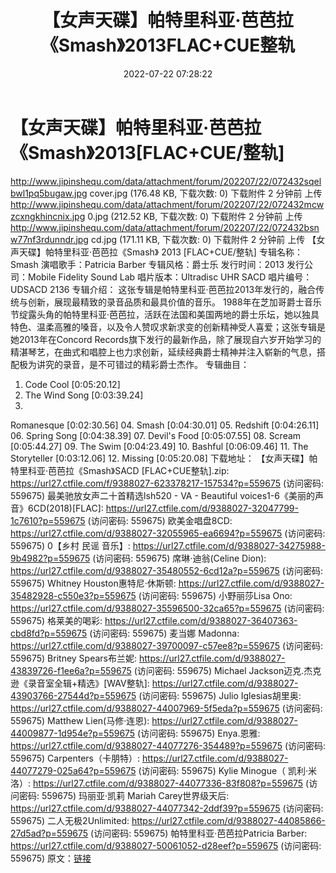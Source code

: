 ﻿---
title: 【女声天碟】帕特里科亚·芭芭拉《Smash》2013FLAC+CUE整轨
date: 2022-07-22 07:28:22
categories: 外语音乐
tags: 外语音乐
---
# 【女声天碟】帕特里科亚·芭芭拉《Smash》2013[FLAC+CUE/整轨]

http://www.jipinshequ.com/data/attachment/forum/202207/22/072432sqelbwl1pq5bugaw.jpg
cover.jpg (176.48 KB, 下载次数:
0)
下载附件
2 分钟前 上传
http://www.jipinshequ.com/data/attachment/forum/202207/22/072432mcwzcxngkhincnix.jpg
0.jpg (212.52 KB, 下载次数:
0)
下载附件
2 分钟前 上传
http://www.jipinshequ.com/data/attachment/forum/202207/22/072432bsnw77nf3rdunndr.jpg
cd.jpg (171.11 KB, 下载次数:
0)
下载附件
2 分钟前 上传
【女声天碟】帕特里科亚·芭芭拉《Smash》 2013
[FLAC+CUE/整轨]
专辑名称：Smash
演唱歌手：Patricia Barber
专辑风格：爵士乐
发行时间：2013
发行公司：Mobile Fidelity Sound
Lab
唱片版本：Ultradisc UHR SACD
唱片编号：UDSACD 2136
专辑介绍：
这张专辑是帕特里科亚·芭芭拉2013年发行的，融合传统与创新，展现最精致的录音品质和最具价值的音乐。
1988年在芝加哥爵士音乐节绽露头角的帕特里科亚·芭芭拉，活跃在法国和美国两地的爵士乐坛，她以独具特色、温柔高雅的嗓音，以及令人赞叹求新求变的创新精神受人喜爱；这张专辑是她2013年在Concord
Records旗下发行的最新作品，除了展现自六岁开始学习的精湛琴艺，在曲式和唱腔上也力求创新，延续经典爵士精神并注入崭新的气息，搭配极为讲究的录音，是不可错过的精彩爵士杰作。
专辑曲目：
01. Code
Cool
[0:05:20.12]
02. The Wind
Song
[0:03:39.24]
03.
Romanesque
[0:02:30.56]
04.
Smash
[0:04:30.01]
05.
Redshift
[0:04:26.11]
06. Spring
Song
[0:04:38.39]
07. Devil's
Food
[0:05:07.55]
08.
Scream
[0:05:44.27]
09. The
Swim
[0:04:23.49]
10.
Bashful
[0:06:09.46]
11. The
Storyteller
[0:03:12.06]
12.
Missing
[0:05:20.08]
下载地址：
【女声天碟】帕特里科亚·芭芭拉《Smash》SACD
[FLAC+CUE整轨].zip: https://url27.ctfile.com/f/9388027-623378217-157534?p=559675
(访问密码: 559675)
最美驰放女声二十首精选lsh520 - VA - Beautiful
voices1-6《美丽的声音》6CD(2018)[FLAC]: https://url27.ctfile.com/d/9388027-32047799-1c7610?p=559675
(访问密码: 559675)
欧美金唱盘8CD: https://url27.ctfile.com/d/9388027-32055965-ea6694?p=559675
(访问密码: 559675)
0【乡村 民谣 音乐】: https://url27.ctfile.com/d/9388027-34275988-9b4982?p=559675
(访问密码: 559675)
席琳·迪翁(Celine Dion): https://url27.ctfile.com/d/9388027-35480552-6cd12a?p=559675
(访问密码: 559675)
Whitney Houston惠特尼·休斯顿: https://url27.ctfile.com/d/9388027-35482928-c550e3?p=559675
(访问密码: 559675)
小野丽莎Lisa Ono: https://url27.ctfile.com/d/9388027-35596500-32ca65?p=559675
(访问密码: 559675)
格莱美的喝彩: https://url27.ctfile.com/d/9388027-36407363-cbd8fd?p=559675
(访问密码: 559675)
麦当娜 Madonna: https://url27.ctfile.com/d/9388027-39700097-c57ee8?p=559675
(访问密码: 559675)
Britney Spears布兰妮: https://url27.ctfile.com/d/9388027-43839726-f1ee6a?p=559675
(访问密码: 559675)
Michael
Jackson迈克.杰克逊《录音室全辑+精选》[WAV整轨]: https://url27.ctfile.com/d/9388027-43903766-27544d?p=559675
(访问密码: 559675)
Julio Iglesias胡里奥: https://url27.ctfile.com/d/9388027-44007969-5f5eda?p=559675
(访问密码: 559675)
Matthew Lien(马修·连恩): https://url27.ctfile.com/d/9388027-44009877-1d954e?p=559675
(访问密码: 559675)
Enya.恩雅: https://url27.ctfile.com/d/9388027-44077276-354489?p=559675
(访问密码: 559675)
Carpenters（卡朋特）: https://url27.ctfile.com/d/9388027-44077279-025a64?p=559675
(访问密码: 559675)
Kylie Minogue（ 凯利·米洛）: https://url27.ctfile.com/d/9388027-44077336-83f808?p=559675
(访问密码: 559675)
玛丽亚·凯莉 Mariah Carey世界级天后: https://url27.ctfile.com/d/9388027-44077342-2ddf39?p=559675
(访问密码: 559675)
二人无极2Unlimited: https://url27.ctfile.com/d/9388027-44085866-27d5ad?p=559675
(访问密码: 559675)
帕特里科亚·芭芭拉Patricia Barber: https://url27.ctfile.com/d/9388027-50061052-d28eef?p=559675
(访问密码: 559675)
原文：[链接](https://blog.sina.com.cn/s/blog_1647c7e7601030yhi.html)